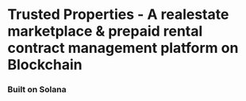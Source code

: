 # Trusted Properties - A realestate marketplace & prepaid rental contract management platform on Blockchain
### Built on Solana
